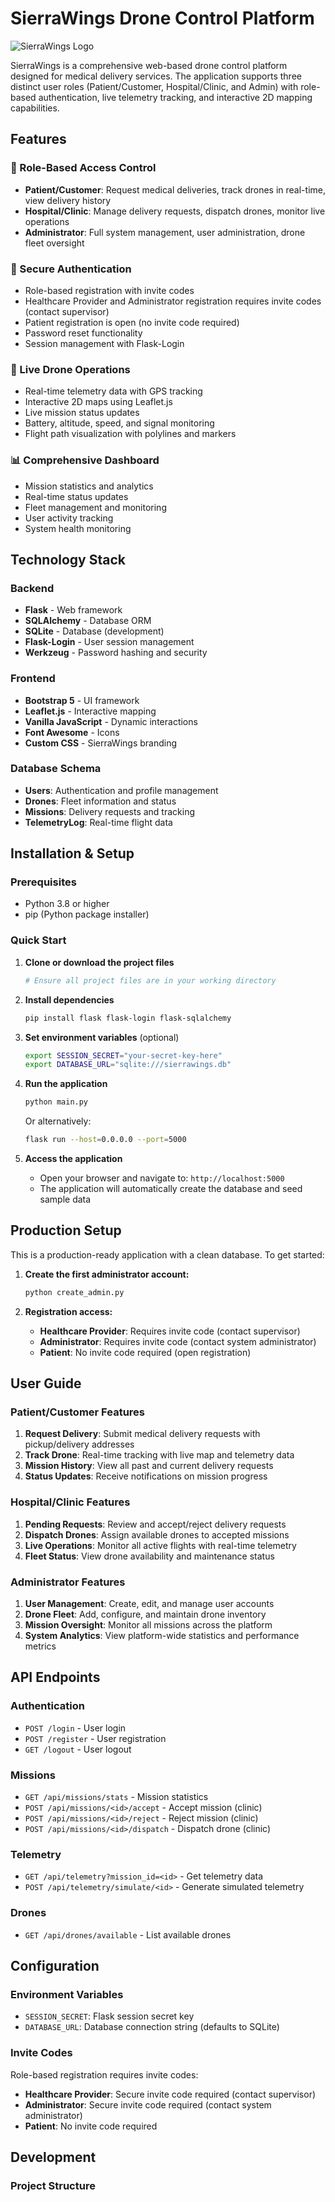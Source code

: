 # SierraWings Drone Control Platform

![SierraWings Logo](static/images/sierrawings_logo.png)

SierraWings is a comprehensive web-based drone control platform designed for medical delivery services. The application supports three distinct user roles (Patient/Customer, Hospital/Clinic, and Admin) with role-based authentication, live telemetry tracking, and interactive 2D mapping capabilities.

## Features

### 🏥 Role-Based Access Control
- **Patient/Customer**: Request medical deliveries, track drones in real-time, view delivery history
- **Hospital/Clinic**: Manage delivery requests, dispatch drones, monitor live operations
- **Administrator**: Full system management, user administration, drone fleet oversight

### 🔐 Secure Authentication
- Role-based registration with invite codes
- Healthcare Provider and Administrator registration requires invite codes (contact supervisor)
- Patient registration is open (no invite code required)
- Password reset functionality
- Session management with Flask-Login

### 🚁 Live Drone Operations
- Real-time telemetry data with GPS tracking
- Interactive 2D maps using Leaflet.js
- Live mission status updates
- Battery, altitude, speed, and signal monitoring
- Flight path visualization with polylines and markers

### 📊 Comprehensive Dashboard
- Mission statistics and analytics
- Real-time status updates
- Fleet management and monitoring
- User activity tracking
- System health monitoring

## Technology Stack

### Backend
- **Flask** - Web framework
- **SQLAlchemy** - Database ORM
- **SQLite** - Database (development)
- **Flask-Login** - User session management
- **Werkzeug** - Password hashing and security

### Frontend
- **Bootstrap 5** - UI framework
- **Leaflet.js** - Interactive mapping
- **Vanilla JavaScript** - Dynamic interactions
- **Font Awesome** - Icons
- **Custom CSS** - SierraWings branding

### Database Schema
- **Users**: Authentication and profile management
- **Drones**: Fleet information and status
- **Missions**: Delivery requests and tracking
- **TelemetryLog**: Real-time flight data

## Installation & Setup

### Prerequisites
- Python 3.8 or higher
- pip (Python package installer)

### Quick Start

1. **Clone or download the project files**
   ```bash
   # Ensure all project files are in your working directory
   ```

2. **Install dependencies**
   ```bash
   pip install flask flask-login flask-sqlalchemy
   ```

3. **Set environment variables** (optional)
   ```bash
   export SESSION_SECRET="your-secret-key-here"
   export DATABASE_URL="sqlite:///sierrawings.db"
   ```

4. **Run the application**
   ```bash
   python main.py
   ```
   
   Or alternatively:
   ```bash
   flask run --host=0.0.0.0 --port=5000
   ```

5. **Access the application**
   - Open your browser and navigate to: `http://localhost:5000`
   - The application will automatically create the database and seed sample data

## Production Setup

This is a production-ready application with a clean database. To get started:

1. **Create the first administrator account:**
   ```bash
   python create_admin.py
   ```

2. **Registration access:**
   - **Healthcare Provider**: Requires invite code (contact supervisor)
   - **Administrator**: Requires invite code (contact system administrator)
   - **Patient**: No invite code required (open registration)

## User Guide

### Patient/Customer Features
1. **Request Delivery**: Submit medical delivery requests with pickup/delivery addresses
2. **Track Drone**: Real-time tracking with live map and telemetry data
3. **Mission History**: View all past and current delivery requests
4. **Status Updates**: Receive notifications on mission progress

### Hospital/Clinic Features
1. **Pending Requests**: Review and accept/reject delivery requests
2. **Dispatch Drones**: Assign available drones to accepted missions
3. **Live Operations**: Monitor all active flights with real-time telemetry
4. **Fleet Status**: View drone availability and maintenance status

### Administrator Features
1. **User Management**: Create, edit, and manage user accounts
2. **Drone Fleet**: Add, configure, and maintain drone inventory
3. **Mission Oversight**: Monitor all missions across the platform
4. **System Analytics**: View platform-wide statistics and performance metrics

## API Endpoints

### Authentication
- `POST /login` - User login
- `POST /register` - User registration
- `GET /logout` - User logout

### Missions
- `GET /api/missions/stats` - Mission statistics
- `POST /api/missions/<id>/accept` - Accept mission (clinic)
- `POST /api/missions/<id>/reject` - Reject mission (clinic)
- `POST /api/missions/<id>/dispatch` - Dispatch drone (clinic)

### Telemetry
- `GET /api/telemetry?mission_id=<id>` - Get telemetry data
- `POST /api/telemetry/simulate/<id>` - Generate simulated telemetry

### Drones
- `GET /api/drones/available` - List available drones

## Configuration

### Environment Variables
- `SESSION_SECRET`: Flask session secret key
- `DATABASE_URL`: Database connection string (defaults to SQLite)

### Invite Codes
Role-based registration requires invite codes:
- **Healthcare Provider**: Secure invite code required (contact supervisor)
- **Administrator**: Secure invite code required (contact system administrator)
- **Patient**: No invite code required

## Development

### Project Structure
